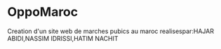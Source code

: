 # OppoMaroc


Creation d'un site web de marches pubics au maroc realisespar:HAJAR ABIDI,NASSIM IDRISSI,HATIM NACHIT 
